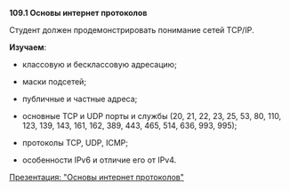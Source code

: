 **109.1 Основы интернет протоколов**

Студент должен продемонстрировать понимание сетей TCP/IP.

**Изучаем**:

-   классовую и бесклассовую адресацию;

-   маски подсетей;

-   публичные и частные адреса;

-   основные TCP и UDP порты и службы (20, 21, 22, 23, 25, 53, 80, 110,
    123, 139, 143, 161, 162, 389, 443, 465, 514, 636, 993, 995);

-   протоколы TCP, UDP, ICMP;

-   особенности IPv6 и отличие его от IPv4.


[Презентация: "Основы интернет протоколов"](https://github.com/YuriiKazabekov/LPIC-1/blob/master/109_1%20%D0%9E%D1%81%D0%BD%D0%BE%D0%B2%D1%8B%20%D0%B8%D0%BD%D1%82%D0%B5%D1%80%D0%BD%D0%B5%D1%82%20%D0%BF%D1%80%D0%BE%D1%82%D0%BE%D0%BA%D0%BE%D0%BB%D0%BE%D0%B2.pdf)
